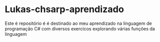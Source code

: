 # Lukas-chsarp-aprendizado
Este é repositório é é destinado ao meu aprendizado na linguagem de programação C# com diversos exercícos explorando várias funções da linguagem
